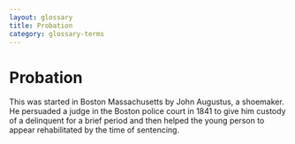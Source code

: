 ```yaml
---
layout: glossary
title: Probation
category: glossary-terms
---
```


# Probation

This was started in Boston Massachusetts by John Augustus, a shoemaker. He persuaded a judge in the Boston police court in 1841 to give him custody of a delinquent for a brief period and then helped the young person to appear rehabilitated by the time of sentencing.
